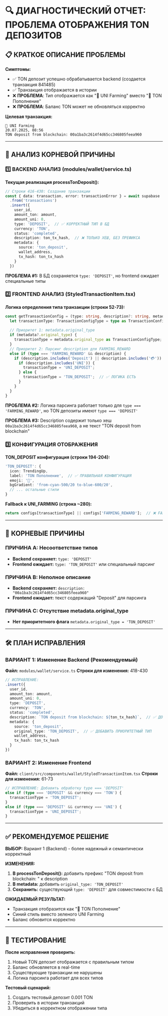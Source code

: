 # 🔍 ДИАГНОСТИЧЕСКИЙ ОТЧЕТ: ПРОБЛЕМА ОТОБРАЖЕНИЯ TON ДЕПОЗИТОВ

## 📋 КРАТКОЕ ОПИСАНИЕ ПРОБЛЕМЫ

**Симптомы:**
- ✅ TON депозит успешно обрабатывается backend (создается транзакция 841485)
- ✅ Транзакция отображается в истории 
- ❌ **ПРОБЛЕМА**: Тип отображается как "🌾 UNI Farming" вместо "💎 TON Пополнение"
- ❌ **ПРОБЛЕМА**: Баланс TON может не обновляться корректно

**Целевая транзакция:**
```
🌾 UNI Farming
20.07.2025, 08:56
TON deposit from blockchain: 00a1ba3c2614f4d65cc346805feea960
```

---

## 🧬 АНАЛИЗ КОРНЕВОЙ ПРИЧИНЫ

### 1️⃣ **BACKEND АНАЛИЗ (modules/wallet/service.ts)**

**Текущая реализация processTonDeposit():**
```typescript
// Строки 416-430: Создание транзакции
const { data: transaction, error: transactionError } = await supabase
  .from('transactions')
  .insert({
    user_id,
    amount_ton: amount,
    amount_uni: 0,
    type: 'DEPOSIT',  // ✅ КОРРЕКТНЫЙ ТИП В БД
    currency: 'TON',
    status: 'completed',
    description: ton_tx_hash,  // ❌ ТОЛЬКО ХЕШ, БЕЗ ПРЕФИКСА
    metadata: {
      source: 'ton_deposit',
      wallet_address,
      tx_hash: ton_tx_hash
    }
  })
```

**ПРОБЛЕМА #1:** В БД сохраняется `type: 'DEPOSIT'`, но frontend ожидает специальные типы

### 2️⃣ **FRONTEND АНАЛИЗ (StyledTransactionItem.tsx)**

**Логика определения типа транзакции (строки 52-73):**
```typescript
const getTransactionConfig = (type: string, description?: string, metadata?: any) => {
  let transactionType: TransactionConfigType = type as TransactionConfigType;
  
  // Приоритет 1: metadata.original_type
  if (metadata?.original_type) {
    transactionType = metadata.original_type as TransactionConfigType;
  }
  // Приоритет 2: Парсинг description для FARMING_REWARD
  else if (type === 'FARMING_REWARD' && description) {
    if (description.includes('Deposit') || description.includes('💳')) {
      if (description.includes('UNI')) {
        transactionType = 'UNI_DEPOSIT';
      } else {
        transactionType = 'TON_DEPOSIT';  // ✅ ЛОГИКА ЕСТЬ
      }
    }
  }
}
```

**ПРОБЛЕМА #2:** Логика парсинга работает только для `type === 'FARMING_REWARD'`, но TON депозиты имеют `type === 'DEPOSIT'`

**ПРОБЛЕМА #3:** Description содержит только хеш `00a1ba3c2614f4d65cc346805feea960`, а не текст "TON deposit from blockchain"

### 3️⃣ **КОНФИГУРАЦИЯ ОТОБРАЖЕНИЯ**

**TON_DEPOSIT конфигурация (строки 194-204):**
```typescript
'TON_DEPOSIT': {
  icon: TrendingUp,
  label: 'TON Пополнение',  // ✅ ПРАВИЛЬНАЯ КОНФИГУРАЦИЯ
  emoji: '💎',
  bgGradient: 'from-cyan-500/20 to-blue-600/20',
  // ... остальные стили
}
```

**Fallback к UNI_FARMING (строка ~280):**
```typescript
return configs[transactionType] || configs['FARMING_REWARD'];  // ❌ FALLBACK К UNI FARMING
```

---

## 🎯 КОРНЕВЫЕ ПРИЧИНЫ

### **ПРИЧИНА A: Несоответствие типов**
- **Backend сохраняет:** `type: 'DEPOSIT'`
- **Frontend ожидает:** `type: 'TON_DEPOSIT'` или специальный парсинг

### **ПРИЧИНА B: Неполное описание**
- **Backend сохраняет:** `description: "00a1ba3c2614f4d65cc346805feea960"`
- **Frontend ожидает:** текст содержащий "Deposit" для парсинга

### **ПРИЧИНА C: Отсутствие metadata.original_type**
- **Нет приоритетного флага** `metadata.original_type = 'TON_DEPOSIT'`

---

## 🛠️ ПЛАН ИСПРАВЛЕНИЯ

### **ВАРИАНТ 1: Изменение Backend (Рекомендуемый)**

**Файл:** `modules/wallet/service.ts`
**Строки для изменения:** 418-430

```typescript
// ИСПРАВЛЕНИЕ:
.insert({
  user_id,
  amount_ton: amount,
  amount_uni: 0,
  type: 'DEPOSIT',
  currency: 'TON',
  status: 'completed',
  description: `TON deposit from blockchain: ${ton_tx_hash}`,  // ✅ ДОБАВИТЬ ПРЕФИКС
  metadata: {
    source: 'ton_deposit',
    original_type: 'TON_DEPOSIT',  // ✅ ДОБАВИТЬ ПРИОРИТЕТНЫЙ ТИП
    wallet_address,
    tx_hash: ton_tx_hash
  }
})
```

### **ВАРИАНТ 2: Изменение Frontend**

**Файл:** `client/src/components/wallet/StyledTransactionItem.tsx`
**Строки для изменения:** 61-73

```typescript
// ИСПРАВЛЕНИЕ: Добавить обработку type === 'DEPOSIT'
else if (type === 'DEPOSIT' && currency === 'TON') {
  transactionType = 'TON_DEPOSIT';
}
else if (type === 'DEPOSIT' && currency === 'UNI') {
  transactionType = 'UNI_DEPOSIT';
}
```

---

## ✅ РЕКОМЕНДУЕМОЕ РЕШЕНИЕ

**ВЫБОР:** Вариант 1 (Backend) - более надежный и семантически корректный

**ИЗМЕНЕНИЯ:**
1. **В processTonDeposit():** добавить префикс "TON deposit from blockchain: " к description
2. **В metadata:** добавить `original_type: 'TON_DEPOSIT'`
3. **Сохранить:** существующий `type: 'DEPOSIT'` для совместимости с БД

**ОЖИДАЕМЫЙ РЕЗУЛЬТАТ:**
- Транзакция отобразится как "💎 TON Пополнение" 
- Синий стиль вместо зеленого UNI Farming
- Баланс обновится корректно

---

## 🔄 ТЕСТИРОВАНИЕ

**После исправления проверить:**
1. Новый TON депозит отображается с правильным типом
2. Баланс обновляется в real-time
3. Существующие транзакции не нарушены
4. Логика парсинга работает для всех типов

**Тестовый сценарий:**
1. Создать тестовый депозит 0.001 TON
2. Проверить в истории транзакций
3. Убедиться в корректном отображении типа